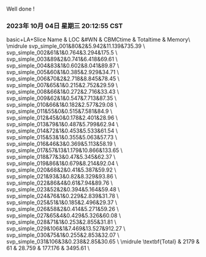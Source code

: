 Well done !
### 2023年 10月 04日 星期三 20:12:55 CST
basic+LA+Slice
Name & LOC &\#WN & CBMCtime & Totaltime & Memory\\
\midrule
svp_simple_001&80&2&5.942&11.139&735.39 \\
svp_simple_002&61&1&0.764&3.294&175.5 \\
svp_simple_003&89&2&0.741&6.418&69.61 \\
svp_simple_004&83&1&0.602&8.041&89.87 \\
svp_simple_005&60&1&0.385&2.929&34.71 \\
svp_simple_006&70&2&2.718&8.845&78.45 \\
svp_simple_007&65&1&0.215&2.752&29.59 \\
svp_simple_008&66&1&0.272&2.716&33.43 \\
svp_simple_009&62&1&0.547&7.713&87.35 \\
svp_simple_010&66&1&0.182&2.577&29.08 \\
svp_simple_011&55&0&0.515&7.581&84.9 \\
svp_simple_012&45&0&0.178&2.401&28.96 \\
svp_simple_013&79&1&0.487&5.799&62.94 \\
svp_simple_014&72&1&0.453&5.533&61.54 \\
svp_simple_015&53&1&0.355&5.063&57.73 \\
svp_simple_016&46&3&0.369&5.113&58.19 \\
svp_simple_017&57&13&1.179&10.866&133.65 \\
svp_simple_018&77&3&0.47&5.345&62.37 \\
svp_simple_019&86&1&0.679&8.214&92.04 \\
svp_simple_020&68&2&0.41&5.387&59.92 \\
svp_simple_021&93&3&0.82&8.329&93.86 \\
svp_simple_022&86&4&0.61&7.94&89.76 \\
svp_simple_023&52&2&0.394&5.164&59.48 \\
svp_simple_024&76&1&0.229&2.839&31.78 \\
svp_simple_025&51&1&0.185&2.496&29.37 \\
svp_simple_026&58&2&0.414&5.271&59.26 \\
svp_simple_027&65&4&0.429&5.326&60.08 \\
svp_simple_028&71&1&0.253&2.855&31.81 \\
svp_simple_029&106&1&7.469&13.527&912.27 \\
svp_simple_030&75&1&0.255&2.853&32.07 \\
svp_simple_031&106&3&0.238&2.85&30.65 \\
\midrule
\textbf{Total} & 2179 & 61 & 28.759 & 177.176 & 3495.61 \\


